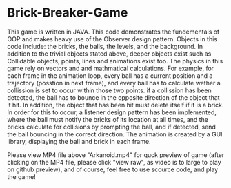 # Brick-Breaker-Game
This game is written in JAVA.
This code demonstrates the fundementals of OOP and makes heavy use of the Observer design pattern.
Objects in this code include: the bricks, the balls, the levels, and the background.
In addition to the trivial objects stated above, deeper objects exist such as Collidable objects, points, lines and animations exist too.
The physics in this game rely on vectors and and mathmatical calculations.
For example, for each frame in the animation loop, every ball has a current position and a trajectory (posstion in next frame),
and every ball has to calculate wether a collission is set to occur within those two points.
if a collission has been detected, the ball has to bounce in the opposite direction of the object that it hit.
In addition, the object that has been hit must delete itself if it is a brick.
In order for this to occur, a listener design pattern has been implemented, where the ball must notify the bricks of its location at all times,
and the bricks calculate for collisions by prompting the ball, and if detected, send the ball bouncing in the correct direction.
The animation is created by a GUI library, displaying the ball and brick in each frame.

Please view MP4 file above "Arkanoid.mp4" for quck preview of game (after clicking on the MP4 file, please click "view raw", as video is to large to play on github preview),
and of course, feel free to use scource code, and play the game!
